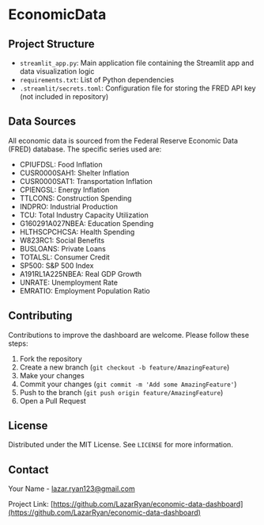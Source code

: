 # EconomicData

## Project Structure

- `streamlit_app.py`: Main application file containing the Streamlit app and data visualization logic
- `requirements.txt`: List of Python dependencies
- `.streamlit/secrets.toml`: Configuration file for storing the FRED API key (not included in repository)

## Data Sources

All economic data is sourced from the Federal Reserve Economic Data (FRED) database. The specific series used are:

- CPIUFDSL: Food Inflation
- CUSR0000SAH1: Shelter Inflation
- CUSR0000SAT1: Transportation Inflation
- CPIENGSL: Energy Inflation
- TTLCONS: Construction Spending
- INDPRO: Industrial Production
- TCU: Total Industry Capacity Utilization
- G160291A027NBEA: Education Spending
- HLTHSCPCHCSA: Health Spending
- W823RC1: Social Benefits
- BUSLOANS: Private Loans
- TOTALSL: Consumer Credit
- SP500: S&P 500 Index
- A191RL1A225NBEA: Real GDP Growth
- UNRATE: Unemployment Rate
- EMRATIO: Employment Population Ratio

## Contributing

Contributions to improve the dashboard are welcome. Please follow these steps:

1. Fork the repository
2. Create a new branch (`git checkout -b feature/AmazingFeature`)
3. Make your changes
4. Commit your changes (`git commit -m 'Add some AmazingFeature'`)
5. Push to the branch (`git push origin feature/AmazingFeature`)
6. Open a Pull Request

## License

Distributed under the MIT License. See `LICENSE` for more information.

## Contact

Your Name - [lazar.ryan123@gmail.com](mailto:lazar.ryan123@gmail.com)

Project Link: [https://github.com/LazarRyan/economic-data-dashboard](https://github.com/LazarRyan/economic-data-dashboard)
